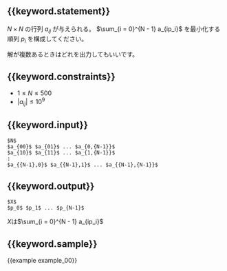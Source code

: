 ## {{keyword.statement}}
$N \times N$ の行列 $a_{ij}$ が与えられる。
$\sum_{i = 0}^{N - 1} a_{ip_i}$ を最小化する順列 $p_i$ を構成してください。

解が複数あるときはどれを出力してもいいです。

## {{keyword.constraints}}

- $1 \leq N \leq 500$
- $|a_{ij}| \leq 10^9$

## {{keyword.input}}

~~~
$N$
$a_{00}$ $a_{01}$ ... $a_{0,{N-1}}$
$a_{10}$ $a_{11}$ ... $a_{1,{N-1}}$
:
$a_{{N-1},0}$ $a_{{N-1},1}$ ... $a_{{N-1},{N-1}}$
~~~

## {{keyword.output}}
~~~
$X$
$p_0$ $p_1$ ... $p_{N-1}$
~~~
$X$は$\sum_{i = 0}^{N - 1} a_{ip_i}$


## {{keyword.sample}}

{{example example_00}}
